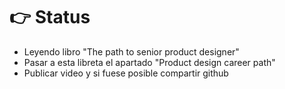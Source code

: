 # 👉 Status

* Leyendo libro "The path to senior product designer"
* Pasar a esta libreta el apartado "Product design career path"
* Publicar video y si fuese posible compartir github
